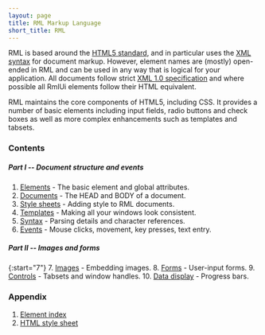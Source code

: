 ```yaml
---
layout: page
title: RML Markup Language
short_title: RML
---
```


RML is based around the [HTML5 standard](https://html.spec.whatwg.org/multipage/), and in particular uses the [XML syntax](https://html.spec.whatwg.org/multipage/xhtml.html) for document markup. However, element names are (mostly) open-ended in RML and can be used in any way that is logical for your application. All documents follow strict [XML 1.0 specification](https://www.w3.org/TR/xml/) and where possible all RmlUi elements follow their HTML equivalent.

RML maintains the core components of HTML5, including CSS. It provides a number of basic elements including input fields, radio buttons and check boxes as well as more complex enhancements such as templates and tabsets.

### Contents

##### Part I -- Document structure and events

1. [Elements](rml/elements.html) - The basic element and global attributes.
2. [Documents](rml/documents.html) - The HEAD and BODY of a document.
3. [Style sheets](rml/style_sheets.html) - Adding style to RML documents.
4. [Templates](rml/templates.html) - Making all your windows look consistent.
5. [Syntax](rml/syntax.html) - Parsing details and character references.
6. [Events](rml/events.html) - Mouse clicks, movement, key presses, text entry.

##### Part II -- Images and forms

{:start="7"}
7. [Images](rml/images.html) - Embedding images.
8. [Forms](rml/forms.html) - User-input forms.
9. [Controls](rml/controls.html) - Tabsets and window handles.
10. [Data display](rml/data_display.html) - Progress bars.

### Appendix

1. [Element index](rml/element_index.html)
2. [HTML style sheet](rml/html4_style_sheet.html)
